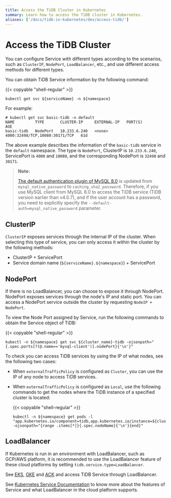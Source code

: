 ```yaml
---
title: Access the TiDB Cluster in Kubernetes
summary: Learn how to access the TiDB cluster in Kubernetes.
aliases: ['/docs/tidb-in-kubernetes/dev/access-tidb/']
---
```


# Access the TiDB Cluster

You can configure Service with different types according to the scenarios, such as `ClusterIP`, `NodePort`, `LoadBalancer`, etc., and use different access methods for different types. 

You can obtain TiDB Service information by the following command:

{{< copyable "shell-regular" >}}

```shell
kubectl get svc ${serviceName} -n ${namespace}
```

For example:

```
# kubectl get svc basic-tidb -n default
NAME         TYPE       CLUSTER-IP     EXTERNAL-IP   PORT(S)                          AGE
basic-tidb   NodePort   10.233.6.240   <none>        4000:32498/TCP,10080:30171/TCP   61d
```

The above example describes the information of the `basic-tidb` service in the `default` namespace. The type is `NodePort`, ClusterIP is `10.233.6.240`, ServicePort is `4000` and `10080`, and the corresponding NodePort is `32498` and `30171`.

> **Note:**
>
> [The default authentication plugin of MySQL 8.0](https://dev.mysql.com/doc/refman/8.0/en/server-system-variables.html#sysvar_default_authentication_plugin) is updated from `mysql_native_password` to `caching_sha2_password`. Therefore, if you use MySQL client from MySQL 8.0 to access the TiDB service (TiDB version earlier than v4.0.7), and if the user account has a password, you need to explicitly specify the `--default-auth=mysql_native_password` parameter.

## ClusterIP

`ClusterIP` exposes services through the internal IP of the cluster. When selecting this type of service, you can only access it within the cluster by the following methods:

* ClusterIP + ServicePort
* Service domain name (`${serviceName}.${namespace}`) + ServicePort

## NodePort

If there is no LoadBalancer, you can choose to expose it through NodePort. NodePort exposes services through the node's IP and static port. You can access a NodePort service outside the cluster by requesting `NodeIP + NodePort`.

To view the Node Port assigned by Service, run the following commands to obtain the Service object of TiDB:

{{< copyable "shell-regular" >}}

```shell
kubectl -n ${namespace} get svc ${cluster_name}-tidb -ojsonpath="{.spec.ports[?(@.name=='mysql-client')].nodePort}{'\n'}"
```

To check you can access TiDB services by using the IP of what nodes, see the following two cases:

- When `externalTrafficPolicy` is configured as `Cluster`, you can use the IP of any node to access TiDB services.
- When `externalTrafficPolicy` is configured as `Local`, use the following commands to get the nodes where the TiDB instance of a specified cluster is located:

    {{< copyable "shell-regular" >}}

    ```shell
    kubectl -n ${namespace} get pods -l "app.kubernetes.io/component=tidb,app.kubernetes.io/instance=${cluster_name}" -ojsonpath="{range .items[*]}{.spec.nodeName}{'\n'}{end}"
    ```

## LoadBalancer

If Kubernetes is run in an environment with LoadBalancer, such as GCP/AWS platform, it is recommended to use the LoadBalancer feature of these cloud platforms by setting `tidb.service.type=LoadBalancer`.

See [EKS](deploy-on-aws-eks.md#install-the-mysql-client-and-connect), [GKE](deploy-on-gcp-gke.md#install-the-mysql-client-and-connect) and [ACK](deploy-on-alibaba-cloud.md#access-the-database) and access TiDB Service through LoadBalancer.

See [Kubernetes Service Documentation](https://kubernetes.io/docs/concepts/services-networking/service/) to know more about the features of Service and what LoadBalancer in the cloud platform supports.